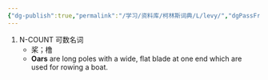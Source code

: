 ```yaml
---
{"dg-publish":true,"permalink":"/学习/资料库/柯林斯词典/L/levy/","dgPassFrontmatter":true}
---
```


1. N-COUNT 可数名词
	- 桨；橹
	- **Oars** are long poles with a wide, flat blade at one end which are used for rowing a boat.